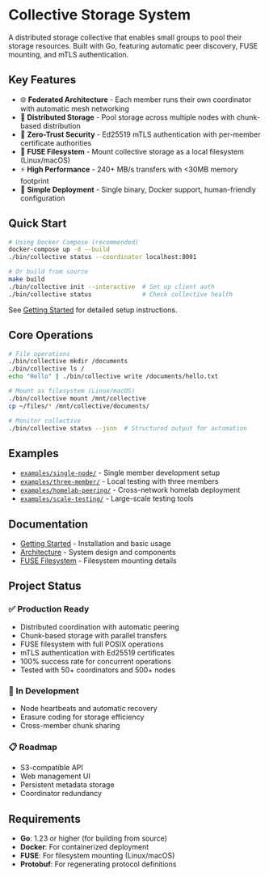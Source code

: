 # Collective Storage System

A distributed storage collective that enables small groups to pool their storage resources. Built with Go, featuring automatic peer discovery, FUSE mounting, and mTLS authentication.

## Key Features

- 🌐 **Federated Architecture** - Each member runs their own coordinator with automatic mesh networking
- 💾 **Distributed Storage** - Pool storage across multiple nodes with chunk-based distribution
- 🔐 **Zero-Trust Security** - Ed25519 mTLS authentication with per-member certificate authorities  
- 📁 **FUSE Filesystem** - Mount collective storage as a local filesystem (Linux/macOS)
- ⚡ **High Performance** - 240+ MB/s transfers with <30MB memory footprint
- 🎯 **Simple Deployment** - Single binary, Docker support, human-friendly configuration

## Quick Start

```bash
# Using Docker Compose (recommended)
docker-compose up -d --build
./bin/collective status --coordinator localhost:8001

# Or build from source
make build
./bin/collective init --interactive  # Set up client auth
./bin/collective status              # Check collective health
```

See [Getting Started](docs/GETTING_STARTED.md) for detailed setup instructions.

## Core Operations

```bash
# File operations
./bin/collective mkdir /documents
./bin/collective ls /
echo "Hello" | ./bin/collective write /documents/hello.txt

# Mount as filesystem (Linux/macOS)
./bin/collective mount /mnt/collective
cp ~/files/* /mnt/collective/documents/

# Monitor collective
./bin/collective status --json  # Structured output for automation
```

## Examples

- [`examples/single-node/`](examples/single-node/) - Single member development setup
- [`examples/three-member/`](examples/three-member/) - Local testing with three members  
- [`examples/homelab-peering/`](examples/homelab-peering/) - Cross-network homelab deployment
- [`examples/scale-testing/`](examples/scale-testing/) - Large-scale testing tools

## Documentation

- [Getting Started](docs/GETTING_STARTED.md) - Installation and basic usage
- [Architecture](docs/ARCHITECTURE.md) - System design and components
- [FUSE Filesystem](docs/FUSE.md) - Filesystem mounting details

## Project Status

### ✅ Production Ready
- Distributed coordination with automatic peering
- Chunk-based storage with parallel transfers  
- FUSE filesystem with full POSIX operations
- mTLS authentication with Ed25519 certificates
- 100% success rate for concurrent operations
- Tested with 50+ coordinators and 500+ nodes

### 🚧 In Development
- Node heartbeats and automatic recovery
- Erasure coding for storage efficiency
- Cross-member chunk sharing

### 📋 Roadmap
- S3-compatible API
- Web management UI
- Persistent metadata storage
- Coordinator redundancy

## Requirements

- **Go**: 1.23 or higher (for building from source)
- **Docker**: For containerized deployment
- **FUSE**: For filesystem mounting (Linux/macOS)
- **Protobuf**: For regenerating protocol definitions